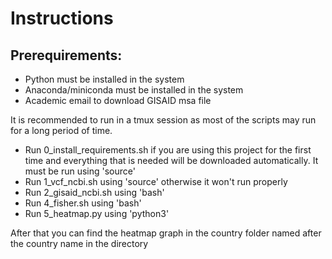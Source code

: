 Instructions
======

Prerequirements:
----------------

* Python must be installed in the system
* Anaconda/miniconda must be installed in the system
* Academic email to download GISAID msa file

It is recommended to run in a tmux session as most of the scripts may run for a long period of time.

* Run 0_install_requirements.sh if you are using this project for the first time and everything that is needed will be downloaded automatically. It must be run using 'source'
* Run 1_vcf_ncbi.sh using 'source' otherwise it won't run properly
* Run 2_gisaid_ncbi.sh using 'bash'
* Run 4_fisher.sh using 'bash'
* Run 5_heatmap.py using 'python3'

After that you can find the heatmap graph in the country folder named after the country name in the directory

